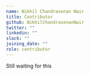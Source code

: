 ```yaml
---
name: Nikhil Chandrasenan Nair
title: Contributor
github: NikhilChandrasenanNair
twitter: ""
linkedin: ""
slack: ""
joining_date: ""
role: contributor
---
```


Still waiting for this
